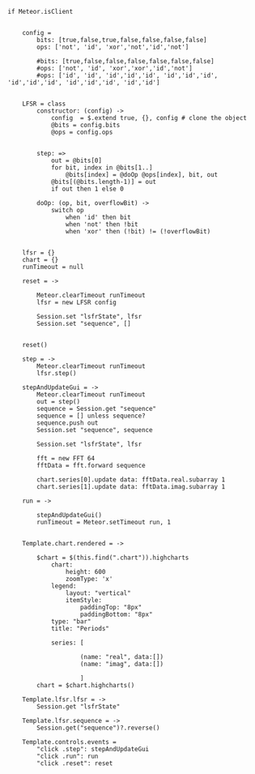 	
	if Meteor.isClient


		config = 
			bits: [true,false,true,false,false,false,false]
			ops: ['not', 'id', 'xor','not','id','not']

			#bits: [true,false,false,false,false,false,false]
			#ops: ['not', 'id', 'xor','xor','id','not']
			#ops: ['id', 'id', 'id','id','id', 'id','id','id', 'id','id','id', 'id','id','id', 'id','id']


		LFSR = class 
			constructor: (config) ->
				config  = $.extend true, {}, config # clone the object
				@bits = config.bits
				@ops = config.ops


			step: =>
				out = @bits[0]
				for bit, index in @bits[1..]
					@bits[index] = @doOp @ops[index], bit, out	
				@bits[(@bits.length-1)] = out
				if out then 1 else 0

			doOp: (op, bit, overflowBit) ->
				switch op
					when 'id' then bit
					when 'not' then !bit
					when 'xor' then (!bit) != (!overflowBit)
		

		lfsr = {}
		chart = {}
		runTimeout = null

		reset = ->
		
			Meteor.clearTimeout runTimeout
			lfsr = new LFSR config
	
			Session.set "lsfrState", lfsr
			Session.set "sequence", []
	
		
		reset()
		
		step = ->
			Meteor.clearTimeout runTimeout
			lfsr.step()

		stepAndUpdateGui = ->
			Meteor.clearTimeout runTimeout
			out = step()
			sequence = Session.get "sequence"
			sequence = [] unless sequence?
			sequence.push out
			Session.set "sequence", sequence

			Session.set "lsfrState", lfsr

			fft = new FFT 64
			fftData = fft.forward sequence
	
			chart.series[0].update data: fftData.real.subarray 1
			chart.series[1].update data: fftData.imag.subarray 1

		run = ->
			
			stepAndUpdateGui()
			runTimeout = Meteor.setTimeout run, 1


		Template.chart.rendered = ->
			
			$chart = $(this.find(".chart")).highcharts
				chart:
					height: 600
					zoomType: 'x'
				legend:
					layout: "vertical"
					itemStyle:
						paddingTop: "8px"
						paddingBottom: "8px"
				type: "bar"
				title: "Periods"
			
				series: [
                	
               			(name: "real", data:[])
                		(name: "imag", data:[])
                		
                		]
			chart = $chart.highcharts()

		Template.lfsr.lfsr = ->
			Session.get "lsfrState"

		Template.lfsr.sequence = ->
			Session.get("sequence")?.reverse()

		Template.controls.events =
			"click .step": stepAndUpdateGui
			"click .run": run
			"click .reset": reset


		